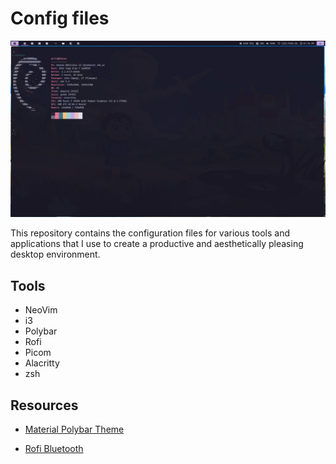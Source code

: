 # Config files

![desktop](./wallpapers/desktop.jpg)

This repository contains the configuration files for various tools and applications that I use to create a productive and aesthetically pleasing desktop environment.

## Tools

- NeoVim
- i3
- Polybar
- Rofi
- Picom
- Alacritty
- zsh

## Resources

- [Material Polybar Theme](https://github.com/adi1090x/polybar-themes)

- [Rofi Bluetooth](https://github.com/nickclyde/rofi-bluetooth)
